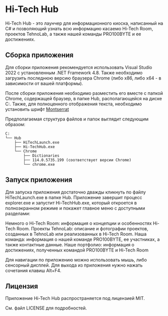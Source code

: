 # Hi-Tech Hub
Hi-Tech Hub - это лаунчер для информационного киоска, написанный на C# и позволяющий узнать всю информацию касаемо Hi-Tech Room, проектов TehnoLab, а также нашей команды PRO100BYTE и ее достижениях.

## Сборка приложения
Для сборки приложения рекомендуется использовать Visual Studio 2022 с установленным .NET Framework 4.8. Также необходимо загрузить последнюю версию браузера Chrome (либо x86, либо x64 - в зависимости от вашей платформы).

После сборки приложения необходимо разместить его вместе с папкой Chrome, содержащей браузер, в папке Hub, располагающейся на диске C:. Также, для полноценного отображения текста, необходимо установить шрифт [Montserrat](https://fonts.google.com/specimen/Montserrat)

Предполагаемая структура файлов и папок выглядит следующим образом:
```
C:
└── Hub
    ├── HiTechLaunch.exe
    ├── Hi-TechHub.exe
    └── Chrome
        ├── Dictionaries
        ├── 114.0.5735.199 (соответствует версии Chrome)
        └── chrome.exe
```

## Запуск приложения
Для запуска приложения достаточно дважды кликнуть по файлу HiTechLaunch.exe в папке Hub. Приложение завершит процесс explorer.exe и запустит Hi-TechHub.exe, который откроется в полноэкранном режиме и покажет главное меню с доступными разделами:

Немного о Hi-Tech Room: информация о концепции и особенностях Hi-Tech Room.
Проекты TehnoLab: описание и фотографии проектов, созданных в TehnoLab или реализованных в Hi-Tech Room.
Наша команда: информация о нашей команде PRO100BYTE, ее участниках, а также контактные данные.
Наше портфолио: информация о достижениях, полученных командой PRO100BYTE и Hi-Tech Room

Для навигации по приложению можно использовать мышь, либо сенсорный дисплей. Для выхода из приложения нужно нажать сочетания клавиш Alt+F4.

## Лицензия
Приложение Hi-Tech Hub распространяется под лицензией MIT. 

См. файл LICENSE для подробностей.
